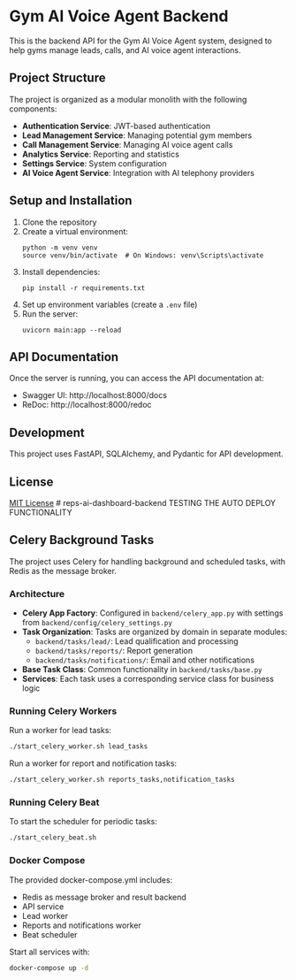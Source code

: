 # Gym AI Voice Agent Backend

This is the backend API for the Gym AI Voice Agent system, designed to help gyms manage leads, calls, and AI voice agent interactions.

## Project Structure

The project is organized as a modular monolith with the following components:

- **Authentication Service**: JWT-based authentication
- **Lead Management Service**: Managing potential gym members
- **Call Management Service**: Managing AI voice agent calls
- **Analytics Service**: Reporting and statistics
- **Settings Service**: System configuration
- **AI Voice Agent Service**: Integration with AI telephony providers

## Setup and Installation

1. Clone the repository
2. Create a virtual environment:
   ```
   python -m venv venv
   source venv/bin/activate  # On Windows: venv\Scripts\activate
   ```
3. Install dependencies:
   ```
   pip install -r requirements.txt
   ```
4. Set up environment variables (create a `.env` file)
5. Run the server:
   ```
   uvicorn main:app --reload
   ```

## API Documentation

Once the server is running, you can access the API documentation at:
- Swagger UI: http://localhost:8000/docs
- ReDoc: http://localhost:8000/redoc

## Development

This project uses FastAPI, SQLAlchemy, and Pydantic for API development.

## License

[MIT License](LICENSE) # reps-ai-dashboard-backend
TESTING THE AUTO DEPLOY FUNCTIONALITY

## Celery Background Tasks

The project uses Celery for handling background and scheduled tasks, with Redis as the message broker.

### Architecture

- **Celery App Factory**: Configured in `backend/celery_app.py` with settings from `backend/config/celery_settings.py`
- **Task Organization**: Tasks are organized by domain in separate modules:
  - `backend/tasks/lead/`: Lead qualification and processing
  - `backend/tasks/reports/`: Report generation
  - `backend/tasks/notifications/`: Email and other notifications
- **Base Task Class**: Common functionality in `backend/tasks/base.py`
- **Services**: Each task uses a corresponding service class for business logic

### Running Celery Workers

Run a worker for lead tasks:
```bash
./start_celery_worker.sh lead_tasks
```

Run a worker for report and notification tasks:
```bash
./start_celery_worker.sh reports_tasks,notification_tasks
```

### Running Celery Beat

To start the scheduler for periodic tasks:
```bash
./start_celery_beat.sh
```

### Docker Compose

The provided docker-compose.yml includes:
- Redis as message broker and result backend
- API service
- Lead worker
- Reports and notifications worker
- Beat scheduler

Start all services with:
```bash
docker-compose up -d
```

